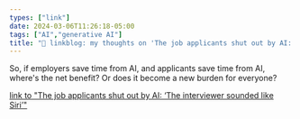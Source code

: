 ```yaml
---
types: ["link"]
date: 2024-03-06T11:26:18-05:00
tags: ["AI","generative AI"]
title: "🔗 linkblog: my thoughts on 'The job applicants shut out by AI: ‘The interviewer sounded like Siri’'"
---
```

So, if employers save time from AI, and applicants save time from AI, where's the net benefit? Or does it become a new burden for everyone?

[link to "The job applicants shut out by AI: ‘The interviewer sounded like Siri’"](https://www.theguardian.com/technology/2024/mar/06/ai-interviews-job-applications)
